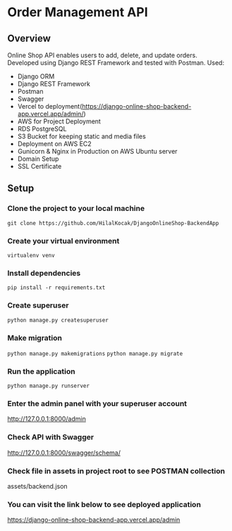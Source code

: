 # Order Management API
## Overview
Online Shop API enables users to add, delete, and update orders. Developed using Django REST Framework and tested with Postman.
Used:
- Django ORM
- Django REST Framework
- Postman
- Swagger
- Vercel to deployment(https://django-online-shop-backend-app.vercel.app/admin/)
- AWS for Project Deployment
- RDS PostgreSQL
- S3 Bucket for keeping static and media files
- Deployment on AWS EC2
- Gunicorn & Nginx in Production on AWS Ubuntu server
- Domain Setup
- SSL Certificate

## Setup
### Clone the project to your local machine
```git clone https://github.com/HilalKocak/DjangoOnlineShop-BackendApp```

### Create your virtual environment
`virtualenv venv`

### Install dependencies
`pip install -r requirements.txt`

### Create superuser
`python manage.py createsuperuser`

### Make migration
`python manage.py makemigrations`
`python manage.py migrate`

### Run the application
`python manage.py runserver`

### Enter the admin panel with your superuser account
http://127.0.0.1:8000/admin

### Check API with Swagger
http://127.0.0.1:8000/swagger/schema/

### Check file in assets in project root to see POSTMAN collection 
assets/backend.json

### You can visit the link below to see deployed application
https://django-online-shop-backend-app.vercel.app/admin

